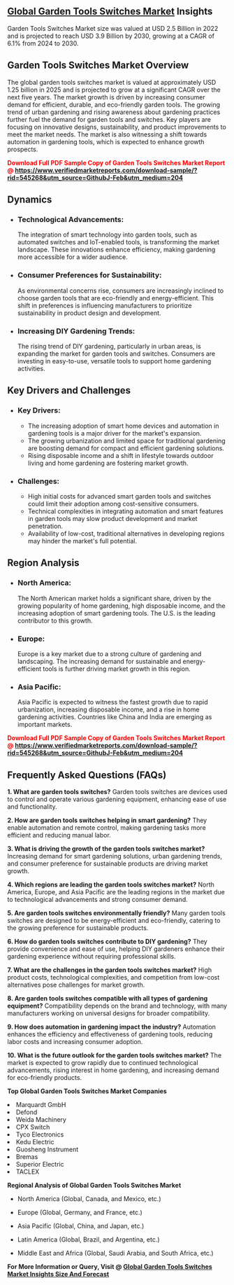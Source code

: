 <h2><a href="https://www.verifiedmarketreports.com/download-sample/?rid=545268&amp;utm_source=GithubJ&amp;utm_medium=204" target="_blank">Global Garden Tools Switches Market</a> Insights</h2><p>Garden Tools Switches Market size was valued at USD 2.5 Billion in 2022 and is projected to reach USD 3.9 Billion by 2030, growing at a CAGR of 6.1% from 2024 to 2030.</p><p> <h2>Garden Tools Switches Market Overview</h2> <p>The global garden tools switches market is valued at approximately USD 1.25 billion in 2025 and is projected to grow at a significant CAGR over the next five years. The market growth is driven by increasing consumer demand for efficient, durable, and eco-friendly garden tools. The growing trend of urban gardening and rising awareness about gardening practices further fuel the demand for garden tools and switches. Key players are focusing on innovative designs, sustainability, and product improvements to meet the market needs. The market is also witnessing a shift towards automation in gardening tools, which is expected to enhance growth prospects.</p> <p><strong><p><span class=""><span style="color: #ff0000;"><strong>Download Full PDF Sample Copy of Garden Tools Switches Market Report</strong> @ </span><a href="https://www.verifiedmarketreports.com/download-sample/?rid=545268&amp;utm_source=GithubJ-Feb&amp;utm_medium=204" target="_blank">https://www.verifiedmarketreports.com/download-sample/?rid=545268&amp;utm_source=GithubJ-Feb&amp;utm_medium=204</a></span></p></strong></p> <h2>Dynamics</h2> <ul> <li><h3>Technological Advancements: </h3>The integration of smart technology into garden tools, such as automated switches and IoT-enabled tools, is transforming the market landscape. These innovations enhance efficiency, making gardening more accessible for a wider audience.</li> <li><h3>Consumer Preferences for Sustainability: </h3>As environmental concerns rise, consumers are increasingly inclined to choose garden tools that are eco-friendly and energy-efficient. This shift in preferences is influencing manufacturers to prioritize sustainability in product design and development.</li> <li><h3>Increasing DIY Gardening Trends: </h3>The rising trend of DIY gardening, particularly in urban areas, is expanding the market for garden tools and switches. Consumers are investing in easy-to-use, versatile tools to support home gardening activities.</li> </ul> <h2>Key Drivers and Challenges</h2> <ul> <li><h3>Key Drivers:</h3> <ul> <li>The increasing adoption of smart home devices and automation in gardening tools is a major driver for the market's expansion.</li> <li>The growing urbanization and limited space for traditional gardening are boosting demand for compact and efficient gardening solutions.</li> <li>Rising disposable income and a shift in lifestyle towards outdoor living and home gardening are fostering market growth.</li> </ul> </li> <li><h3>Challenges:</h3> <ul> <li>High initial costs for advanced smart garden tools and switches could limit their adoption among cost-sensitive consumers.</li> <li>Technical complexities in integrating automation and smart features in garden tools may slow product development and market penetration.</li> <li>Availability of low-cost, traditional alternatives in developing regions may hinder the market's full potential.</li> </ul> </li> </ul> <h2>Region Analysis</h2> <ul> <li><h3>North America:</h3>The North American market holds a significant share, driven by the growing popularity of home gardening, high disposable income, and the increasing adoption of smart gardening tools. The U.S. is the leading contributor to this growth.</li> <li><h3>Europe:</h3>Europe is a key market due to a strong culture of gardening and landscaping. The increasing demand for sustainable and energy-efficient tools is further driving market growth in this region.</li> <li><h3>Asia Pacific:</h3>Asia Pacific is expected to witness the fastest growth due to rapid urbanization, increasing disposable income, and a rise in home gardening activities. Countries like China and India are emerging as important markets.</li> </ul> <p><strong><p><span class=""><span style="color: #ff0000;"><strong>Download Full PDF Sample Copy of Garden Tools Switches Market Report</strong> @ </span><a href="https://www.verifiedmarketreports.com/download-sample/?rid=545268&amp;utm_source=GithubJ-Feb&amp;utm_medium=204" target="_blank">https://www.verifiedmarketreports.com/download-sample/?rid=545268&amp;utm_source=GithubJ-Feb&amp;utm_medium=204</a></span></p></strong></p> <h2>Frequently Asked Questions (FAQs)</h2> <p><strong>1. What are garden tools switches?</strong> Garden tools switches are devices used to control and operate various gardening equipment, enhancing ease of use and functionality.</p> <p><strong>2. How are garden tools switches helping in smart gardening?</strong> They enable automation and remote control, making gardening tasks more efficient and reducing manual labor.</p> <p><strong>3. What is driving the growth of the garden tools switches market?</strong> Increasing demand for smart gardening solutions, urban gardening trends, and consumer preference for sustainable products are driving market growth.</p> <p><strong>4. Which regions are leading the garden tools switches market?</strong> North America, Europe, and Asia Pacific are the leading regions in the market due to technological advancements and strong consumer demand.</p> <p><strong>5. Are garden tools switches environmentally friendly?</strong> Many garden tools switches are designed to be energy-efficient and eco-friendly, catering to the growing preference for sustainable products.</p> <p><strong>6. How do garden tools switches contribute to DIY gardening?</strong> They provide convenience and ease of use, helping DIY gardeners enhance their gardening experience without requiring professional skills.</p> <p><strong>7. What are the challenges in the garden tools switches market?</strong> High product costs, technological complexities, and competition from low-cost alternatives pose challenges for market growth.</p> <p><strong>8. Are garden tools switches compatible with all types of gardening equipment?</strong> Compatibility depends on the brand and technology, with many manufacturers working on universal designs for broader compatibility.</p> <p><strong>9. How does automation in gardening impact the industry?</strong> Automation enhances the efficiency and effectiveness of gardening tools, reducing labor costs and increasing consumer adoption.</p> <p><strong>10. What is the future outlook for the garden tools switches market?</strong> The market is expected to grow rapidly due to continued technological advancements, rising interest in home gardening, and increasing demand for eco-friendly products.</p> </p><p><strong>Top Global Garden Tools Switches Market Companies</strong></p><div data-test-id=""><p><li>Marquardt GmbH</li><li> Defond</li><li> Weida Machinery</li><li> CPX Switch</li><li> Tyco Electronics</li><li> Kedu Electric</li><li> Guosheng Instrument</li><li> Bremas</li><li> Superior Electric</li><li> TACLEX</li></p><div><strong>Regional Analysis of&nbsp;Global Garden Tools Switches Market</strong></div><ul><li dir="ltr"><p dir="ltr">North America&nbsp;(Global, Canada, and Mexico, etc.)</p></li><li dir="ltr"><p dir="ltr">Europe (Global, Germany, and France, etc.)</p></li><li dir="ltr"><p dir="ltr">Asia Pacific&nbsp;(Global, China, and Japan, etc.)</p></li><li dir="ltr"><p dir="ltr">Latin America&nbsp;(Global, Brazil, and Argentina, etc.)</p></li><li dir="ltr">Middle East and Africa&nbsp;(Global, Saudi Arabia, and South Africa, etc.)</li></ul><p><strong>For More Information or Query, Visit @&nbsp;</strong><strong><a href="https://www.verifiedmarketreports.com/product/garden-tools-switches-market/?utm_source=GithubJ&amp;utm_medium=204" target="_blank">Global Garden Tools Switches Market Insights Size And Forecast</a></strong></p></div>
